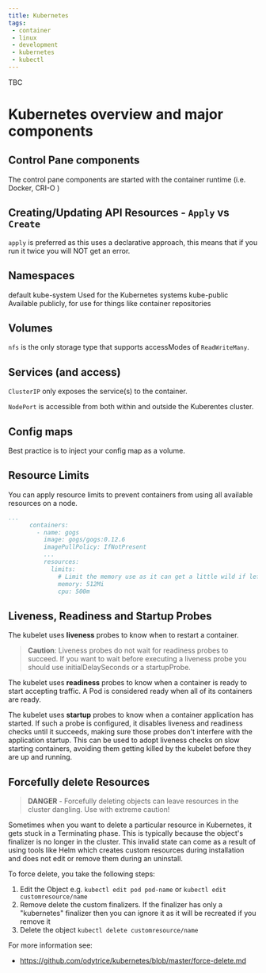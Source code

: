 ```yaml
---
title: Kubernetes
tags:
 - container
 - linux
 - development
 - kubernetes
 - kubectl
---
```


TBC
<!--more-->

# Kubernetes overview and major components

## Control Pane components

The control pane components are started with the container runtime (i.e. Docker, CRI-O )

## Creating/Updating API Resources - `Apply` vs `Create`

`apply` is preferred as this uses a declarative approach, this means that if you run it twice you will NOT get an error.

## Namespaces

default
kube-system       Used for the Kubernetes systems
kube-public       Available publicly, for use for things like container repositories

## Volumes

`nfs` is the only storage type that supports accessModes of `ReadWriteMany`.

## Services (and access)

`ClusterIP` only exposes the service(s) to the container.

`NodePort` is accessible from both within and outside the Kuberentes cluster.

## Config maps

Best practice is to inject your config map as a volume.

## Resource Limits

You can apply resource limits to prevent containers from using all available resources on a node.

```yaml
...
      containers:
        - name: gogs
          image: gogs/gogs:0.12.6
          imagePullPolicy: IfNotPresent
          ...
          resources:
            limits:
              # Limit the memory use as it can get a little wild if left unbound
              memory: 512Mi
              cpu: 500m
```

## Liveness, Readiness and Startup Probes

The kubelet uses **liveness** probes to know when to restart a container.

> **Caution**: Liveness probes do not wait for readiness probes to succeed. 
> If you want to wait before executing a liveness probe you should use initialDelaySeconds or a startupProbe.

The kubelet uses **readiness** probes to know when a container is ready to start accepting traffic. 
A Pod is considered ready when all of its containers are ready.

The kubelet uses **startup** probes to know when a container application has started. 
If such a probe is configured, it disables liveness and readiness checks until it succeeds, 
making sure those probes don't interfere with the application startup. 
This can be used to adopt liveness checks on slow starting containers, 
avoiding them getting killed by the kubelet before they are up and running.

## Forcefully delete Resources

> **DANGER** - Forcefully deleting objects can leave resources in the cluster dangling. 
> Use with extreme caution!

Sometimes when you want to delete a particular resource in Kubernetes, it gets stuck in a Terminating phase.
This is typically because the object's finalizer is no longer in the cluster. 
This invalid state can come as a result of using tools like Helm which creates custom resources during installation and does not edit or remove them during an uninstall.

To force delete, you take the following steps:

1. Edit the Object e.g. `kubectl edit pod pod-name` or `kubectl edit customresource/name`
2. Remove delete the custom finalizers. If the finalizer has only a "kubernetes" finalizer then you can ignore it as it will be recreated if you remove it
3. Delete the object `kubectl delete customresource/name`

For more information see:
* https://github.com/odytrice/kubernetes/blob/master/force-delete.md
